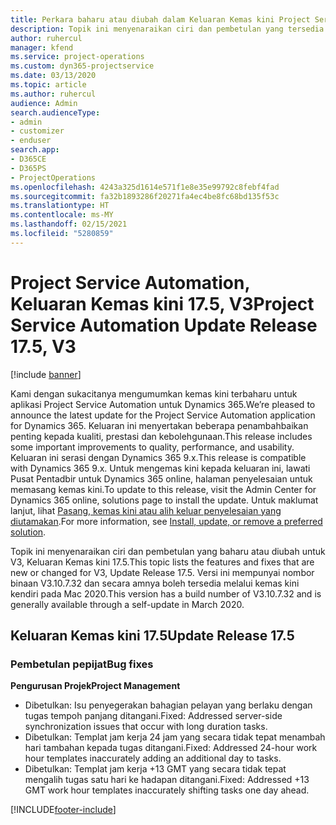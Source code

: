 ```yaml
---
title: Perkara baharu atau diubah dalam Keluaran Kemas kini Project Service Automation 17.5, Hotfix, V3
description: Topik ini menyenaraikan ciri dan pembetulan yang tersedia dalam Keluaran Kemas kini Project Service Automation17.5, V3.
author: ruhercul
manager: kfend
ms.service: project-operations
ms.custom: dyn365-projectservice
ms.date: 03/13/2020
ms.topic: article
ms.author: ruhercul
audience: Admin
search.audienceType:
- admin
- customizer
- enduser
search.app:
- D365CE
- D365PS
- ProjectOperations
ms.openlocfilehash: 4243a325d1614e571f1e8e35e99792c8febf4fad
ms.sourcegitcommit: fa32b1893286f20271fa4ec4be8fc68bd135f53c
ms.translationtype: HT
ms.contentlocale: ms-MY
ms.lasthandoff: 02/15/2021
ms.locfileid: "5280859"
---
```

# <a name="project-service-automation-update-release-175-v3"></a><span data-ttu-id="abf93-103">Project Service Automation, Keluaran Kemas kini 17.5, V3</span><span class="sxs-lookup"><span data-stu-id="abf93-103">Project Service Automation Update Release 17.5, V3</span></span>

[!include [banner](../includes/psa-now-project-operations.md)]

<span data-ttu-id="abf93-104">Kami dengan sukacitanya mengumumkan kemas kini terbaharu untuk aplikasi Project Service Automation untuk Dynamics 365.</span><span class="sxs-lookup"><span data-stu-id="abf93-104">We’re pleased to announce the latest update for the Project Service Automation application for Dynamics 365.</span></span> <span data-ttu-id="abf93-105">Keluaran ini menyertakan beberapa penambahbaikan penting kepada kualiti, prestasi dan kebolehgunaan.</span><span class="sxs-lookup"><span data-stu-id="abf93-105">This release includes some important improvements to quality, performance, and usability.</span></span>  <span data-ttu-id="abf93-106">Keluaran ini serasi dengan Dynamics 365 9.x.</span><span class="sxs-lookup"><span data-stu-id="abf93-106">This release is compatible with Dynamics 365 9.x.</span></span> <span data-ttu-id="abf93-107">Untuk mengemas kini kepada keluaran ini, lawati Pusat Pentadbir untuk Dynamics 365 online, halaman penyelesaian untuk memasang kemas kini.</span><span class="sxs-lookup"><span data-stu-id="abf93-107">To update to this release, visit the Admin Center for Dynamics 365 online, solutions page to install the update.</span></span> <span data-ttu-id="abf93-108">Untuk maklumat lanjut, lihat [Pasang, kemas kini atau alih keluar penyelesaian yang diutamakan](https://docs.microsoft.com/power-platform/admin/install-remove-preferred-solution).</span><span class="sxs-lookup"><span data-stu-id="abf93-108">For more information, see [Install, update, or remove a preferred solution](https://docs.microsoft.com/power-platform/admin/install-remove-preferred-solution).</span></span>

<span data-ttu-id="abf93-109">Topik ini menyenaraikan ciri dan pembetulan yang baharu atau diubah untuk V3, Keluaran Kemas kini 17.5.</span><span class="sxs-lookup"><span data-stu-id="abf93-109">This topic lists the features and fixes that are new or changed for V3, Update Release 17.5.</span></span> <span data-ttu-id="abf93-110">Versi ini mempunyai nombor binaan V3.10.7.32 dan secara amnya boleh tersedia melalui kemas kini kendiri pada Mac 2020.</span><span class="sxs-lookup"><span data-stu-id="abf93-110">This version has a build number of V3.10.7.32 and is generally available through a self-update in March 2020.</span></span>


## <a name="update-release-175"></a><span data-ttu-id="abf93-111">Keluaran Kemas kini 17.5</span><span class="sxs-lookup"><span data-stu-id="abf93-111">Update Release 17.5</span></span>

### <a name="bug-fixes"></a><span data-ttu-id="abf93-112">Pembetulan pepijat</span><span class="sxs-lookup"><span data-stu-id="abf93-112">Bug fixes</span></span>


<span data-ttu-id="abf93-113">**Pengurusan Projek**</span><span class="sxs-lookup"><span data-stu-id="abf93-113">**Project Management**</span></span>

- <span data-ttu-id="abf93-114">Dibetulkan: Isu penyegerakan bahagian pelayan yang berlaku dengan tugas tempoh panjang ditangani.</span><span class="sxs-lookup"><span data-stu-id="abf93-114">Fixed: Addressed server-side synchronization issues that occur with long duration tasks.</span></span>
- <span data-ttu-id="abf93-115">Dibetulkan: Templat jam kerja 24 jam yang secara tidak tepat menambah hari tambahan kepada tugas ditangani.</span><span class="sxs-lookup"><span data-stu-id="abf93-115">Fixed: Addressed 24-hour work hour templates inaccurately adding an additional day to tasks.</span></span>
- <span data-ttu-id="abf93-116">Dibetulkan: Templat jam kerja +13 GMT yang secara tidak tepat mengalih tugas satu hari ke hadapan ditangani.</span><span class="sxs-lookup"><span data-stu-id="abf93-116">Fixed: Addressed +13 GMT work hour templates inaccurately shifting tasks one day ahead.</span></span>



[!INCLUDE[footer-include](../includes/footer-banner.md)]